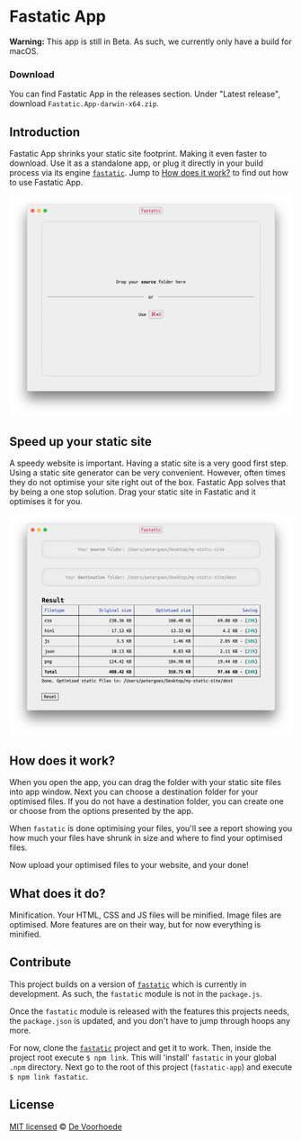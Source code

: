 # Fastatic App

**Warning:** This app is still in Beta. As such, we currently only have a build 
for macOS.

### Download

You can find Fastatic App in the releases section. 
Under "Latest release", download `Fastatic.App-darwin-x64.zip`.

## Introduction
Fastatic App shrinks your static site footprint. Making it even faster to 
download. Use it as a standalone app, or plug it directly in your build process 
via its engine [`fastatic`](https://github.com/voorhoede/fastatic). Jump to 
[How does it work?](#how-does-it-work) to find out how to use Fastatic App.

![Fastatic App](screenshot-start.png)

## Speed up your static site

A speedy website is important. Having a static site is a very good first step.
Using a static site generator can be very convenient. However, often times they 
do not optimise your site right out of the box. Fastatic App solves that by 
being a one stop solution. Drag your static site in Fastatic and it optimises it 
for you.

![Fastatic App output](screenshot-end.png)

## How does it work?

When you open the app, you can drag the folder with your static site files into 
app window. Next you can choose a destination folder for your optimised files.
If you do not have a destination folder, you can create one or choose from the 
options presented by the app.

When `fastatic` is done optimising your files, you'll see a report showing you
how much your files have shrunk in size and where to find your optimised files.

Now upload your optimised files to your website, and your done!

## What does it do?

Minification. Your HTML, CSS and JS files will be minified. Image files are 
optimised. More features are on their way, but for now everything is minified.

## Contribute

This project builds on a version of 
[`fastatic`](https://github.com/voorhoede/fastatic) which is currently in 
development. As such, the `fastatic` module is not in the `package.js`. 

Once the `fastatic` module is released with the features this projects needs, 
the `package.json` is updated, and you don't have to jump through hoops any 
more.

For now, clone the [`fastatic`](https://github.com/voorhoede/fastatic) project 
and get it to work. Then, inside the project root execute `$ npm link`. This 
will 'install' `fastatic` in your global `.npm` directory. Next go to the root 
of this project (`fastatic-app`) and execute `$ npm link fastatic`.

## License

[MIT licensed](LICENSE) © [De Voorhoede](https://www.voorhoede.nl/)

